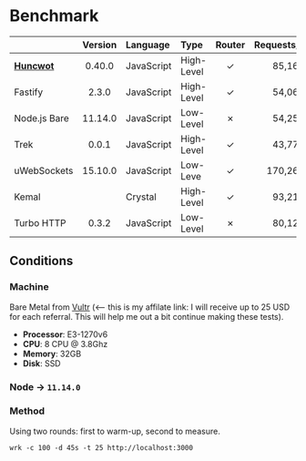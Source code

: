 # Benchmark

|                  | Version | Language   | Type       | Router | Requests/s | Latency | Transfer/s |
| :--              | :-:     | :--        | :--        | :-:    | --:        | --:     | --:        |
| **[Huncwot][1]** | 0.40.0  | JavaScript | High-Level | ✓      | 85,167     | 1.17    | 8.77MB     |
| Fastify          | 2.3.0   | JavaScript | High-Level | ✓      | 54,068     | 1.85    | 8.46MB     |
| Node.js Bare     | 11.14.0 | JavaScript | Low-Level  | ✗      | 54,257     | 1.84    | 8.49MB     |
| Trek             | 0.0.1   | JavaScript | High-Level | ✓      | 43,777     | 2.28    | 6.22MB     |
| uWebSockets      | 15.10.0 | JavaScript | Low-Leve   | ✓      | 170,266    | 0.58    | 19.97MB    |
| Kemal            |         | Crystal    | High-Level | ✓      | 93,217     | 1.07    | 11.82MB    |
| Turbo HTTP       | 0.3.2   | JavaScript | Low-Level  | ✗      | 80,123     | 1.25    | 9.70MB     |

## Conditions

### Machine

Bare Metal from [Vultr](https://www.vultr.com/?ref=8058254-4F) (<-- this is my affilate link: I will receive up to 25 USD for each referral. This will help me out a bit continue making these tests).

* **Processor**: E3-1270v6
* **CPU**: 8 CPU @ 3.8Ghz
* **Memory**: 32GB
* **Disk**: SSD

### Node -> `11.14.0`

### Method

Using two rounds: first to warm-up, second to measure.

```
wrk -c 100 -d 45s -t 25 http://localhost:3000
```


[1]: https://huncwot.org/